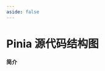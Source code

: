 ```yaml
---
aside: false
---
```


# Pinia 源代码结构图
**简介**

<div id="xmind"></div>

<script setup>
    import { defineOptions, onMounted } from "vue"
    import { XMindEmbedViewer } from "xmind-embed-viewer"
    
    defineOptions({
        name: "Pinia_Flow"
    })

    let viewer
    onMounted(() => {
        const data = fetch( import.meta.env.BASE_URL + "./Pinia.xmind")
            .then(res => res.arrayBuffer())

        viewer = new XMindEmbedViewer({
            el: "#xmind",
            region: "cn"
        })
        
        data.then(file => viewer.load(file))

        viewer.setStyles({
            width: "100%",
            height: "60vh"
        })
    })
    
</script>
<style scoped>
    #xmind {
        max-width: unset !important;
        width: 60vw;
    }
</style>